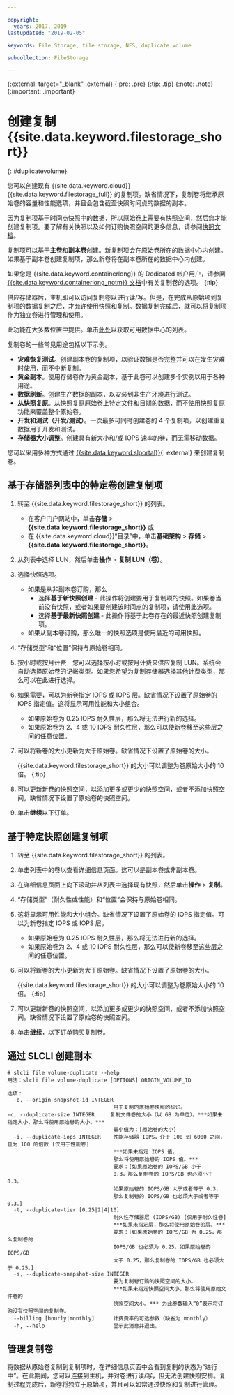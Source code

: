 ```yaml
---

copyright:
  years: 2017, 2019
lastupdated: "2019-02-05"

keywords: File Storage, file storage, NFS, duplicate volume

subcollection: FileStorage

---
```

{:external: target="_blank" .external}
{:pre: .pre}
{:tip: .tip}
{:note: .note}
{:important: .important}

# 创建复制 {{site.data.keyword.filestorage_short}}
{: #duplicatevolume}

您可以创建现有 {{site.data.keyword.cloud}} {{site.data.keyword.filestorage_full}} 的复制项。缺省情况下，复制卷将继承原始卷的容量和性能选项，并且会包含截至快照时间点的数据的副本。   

因为复制项基于时间点快照中的数据，所以原始卷上需要有快照空间，然后您才能创建复制项。要了解有关快照以及如何订购快照空间的更多信息，请参阅[快照文档](/docs/infrastructure/FileStorage?topic=FileStorage-snapshots)。  

复制项可以基于**主卷**和**副本卷**创建。新复制项会在原始卷所在的数据中心内创建。如果基于副本卷创建复制项，那么新卷将在副本卷所在的数据中心内创建。

如果您是 {{site.data.keyword.containerlong}} 的 Dedicated 帐户用户，请参阅 [{{site.data.keyword.containerlong_notm}} 文档](/docs/containers?topic=containers-file_storage#file_backup_restore)中有关复制卷的选项。
{:tip}

供应存储器后，主机即可以访问复制卷以进行读/写。但是，在完成从原始项到复制项的数据复制之后，才允许使用快照和复制。数据复制完成后，就可以将复制项作为独立卷进行管理和使用。

此功能在大多数位置中提供。单击[此处](/docs/infrastructure/FileStorage?topic=FileStorage-news)以获取可用数据中心的列表。

复制卷的一些常见用途包括以下示例。
- **灾难恢复测试**。创建副本卷的复制项，以验证数据是否完整并可以在发生灾难时使用，而不中断复制。
- **黄金副本**。使用存储卷作为黄金副本，基于此卷可以创建多个实例以用于各种用途。
- **数据刷新**。创建生产数据的副本，以安装到非生产环境进行测试。
- **从快照复原**。从快照复原原始卷上特定文件和日期的数据，而不使用快照复原功能来覆盖整个原始卷。
- **开发和测试（开发/测试）**。一次最多可同时创建卷的 4 个复制项，以创建重复数据用于开发和测试。
- **存储器大小调整**。创建具有新大小和/或 IOPS 速率的卷，而无需移动数据。  

您可以采用多种方式通过 [{{site.data.keyword.slportal}}](https://control.softlayer.com/){: external} 来创建复制卷。


## 基于存储器列表中的特定卷创建复制项

1. 转至 {{site.data.keyword.filestorage_short}} 的列表。
    - 在客户门户网站中，单击**存储** > **{{site.data.keyword.filestorage_short}}** 或
    - 在 {{site.data.keyword.cloud}}“目录”中，单击**基础架构** > **存储** > **{{site.data.keyword.filestorage_short}}**。
2. 从列表中选择 LUN，然后单击**操作** > **复制 LUN（卷）**。
3. 选择快照选项。
    - 如果是从非副本卷订购，那么
      - 选择**基于新快照创建** - 此操作将创建要用于复制项的快照。如果卷当前没有快照，或者如果要创建该时间点的复制项，请使用此选项。</br>
      - 选择**基于最新快照创建** - 此操作将基于此卷存在的最近快照创建复制项。
    - 如果从副本卷订购，那么唯一的快照选项是使用最近的可用快照。
4. “存储类型”和“位置”保持与原始卷相同。
5. 按小时或按月计费 - 您可以选择按小时或按月计费来供应复制 LUN。系统会自动选择原始卷的记帐类型。如果您希望为复制存储器选择其他计费类型，那么可以在此进行选择。
5. 如果需要，可以为新卷指定 IOPS 或 IOPS 层。缺省情况下设置了原始卷的 IOPS 指定值。这将显示可用性能和大小组合。
    - 如果原始卷为 0.25 IOPS 耐久性层，那么将无法进行新的选择。
    - 如果原始卷为 2、4 或 10 IOPS 耐久性层，那么可以使新卷移至这些层之间的任意位置。
6. 可以将新卷的大小更新为大于原始卷。缺省情况下设置了原始卷的大小。

   {{site.data.keyword.filestorage_short}} 的大小可以调整为卷原始大小的 10 倍。
   {:tip}
7. 可以更新新卷的快照空间，以添加更多或更少的快照空间，或者不添加快照空间。缺省情况下设置了原始卷的快照空间。
8. 单击**继续**以下订单。


## 基于特定快照创建复制项

1. 转至 {{site.data.keyword.filestorage_short}} 的列表。
2. 单击列表中的卷以查看详细信息页面。这可以是副本卷或非副本卷。
3. 在详细信息页面上向下滚动并从列表中选择现有快照，然后单击**操作** > **复制**。   
4. “存储类型”（耐久性或性能）和“位置”会保持与原始卷相同。
5. 这将显示可用性能和大小组合。缺省情况下设置了原始卷的 IOPS 指定值。可以为新卷指定 IOPS 或 IOPS 层。
    - 如果原始卷为 0.25 IOPS 耐久性层，那么将无法进行新的选择。
    - 如果原始卷为 2、4 或 10 IOPS 耐久性层，那么可以使新卷移至这些层之间的任意位置。
6. 可以将新卷的大小更新为大于原始卷。缺省情况下设置了原始卷的大小。

   {{site.data.keyword.filestorage_short}} 的大小可以调整为卷原始大小的 10 倍。
   {:tip}
7. 可以更新新卷的快照空间，以添加更多或更少的快照空间，或者不添加快照空间。缺省情况下设置了原始卷的快照空间。
8. 单击**继续**，以下订单购买复制卷。

## 通过 SLCLI 创建副本
```
# slcli file volume-duplicate --help
用法：slcli file volume-duplicate [OPTIONS] ORIGIN_VOLUME_ID

选项：
  -o, --origin-snapshot-id INTEGER
                                  用于复制的原始卷快照的标识。
-c, --duplicate-size INTEGER     复制文件卷的大小（以 GB 为单位）。***如果未指定大小，那么将使用原始卷的大小。***
                                  最小值为：[原始卷的大小]
  -i, --duplicate-iops INTEGER    性能存储器 IOPS，介于 100 到 6000 之间，且为 100 的倍数 [仅用于性能卷]
                                  ***如果未指定 IOPS 值，
                                  那么将使用原始卷的 IOPS 值。***
                                  要求：[如果原始卷的 IOPS/GB 小于
                                  0.3，那么复制卷的 IOPS/GB 也必须小于 0.3。
                                  如果原始卷的 IOPS/GB 大于或者等于 0.3，
                                  那么复制卷的 IOPS/GB 也必须大于或者等于 0.3。]
  -t, --duplicate-tier [0.25|2|4|10]
                                  耐久性存储器层 (IOPS/GB) [仅用于耐久性卷]
                                  ***如果未指定层，那么将使用原始卷的层。***
                                  要求：[如果原始卷的 IOPS/GB 为 0.25，那么复制卷的
                                  IOPS/GB 也必须为 0.25。如果原始卷的 IOPS/GB
                                  大于 0.25，那么复制卷的 IOPS/GB 也必须大于 0.25。]
  -s, --duplicate-snapshot-size INTEGER
                                  要为复制卷订购的快照空间的大小。
                                  ***如果未指定快照空间大小，那么将使用原始文件卷的
                                  快照空间大小。*** 为此参数输入“0”表示将订购没有快照空间的复制卷。
  --billing [hourly|monthly]      计费费率的可选参数（缺省为 monthly）
  -h, --help                      显示此消息并退出。
```

## 管理复制卷

将数据从原始卷复制到复制项时，在详细信息页面中会看到复制的状态为“进行中”。在此期间，您可以连接到主机，并对卷进行读/写，但无法创建快照安排。复制过程完成后，新卷将独立于原始项，并且可以如常通过快照和复制进行管理。

